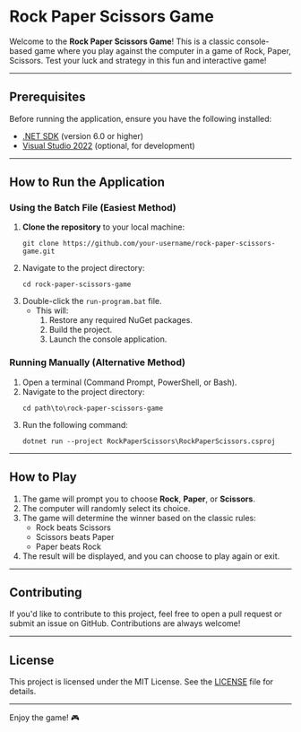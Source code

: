# Rock Paper Scissors Game

Welcome to the **Rock Paper Scissors Game**! This is a classic console-based game where you play against the computer in a game of Rock, Paper, Scissors. Test your luck and strategy in this fun and interactive game!

---

## Prerequisites

Before running the application, ensure you have the following installed:

- [.NET SDK](https://dotnet.microsoft.com/download) (version 6.0 or higher)
- [Visual Studio 2022](https://visualstudio.microsoft.com/) (optional, for development)

---

## How to Run the Application

### Using the Batch File (Easiest Method)
1. **Clone the repository** to your local machine:
   ```
   git clone https://github.com/your-username/rock-paper-scissors-game.git
   ```
2. Navigate to the project directory:
   ```
   cd rock-paper-scissors-game
   ```
3. Double-click the `run-program.bat` file.
   - This will:
     1. Restore any required NuGet packages.
     2. Build the project.
     3. Launch the console application.

### Running Manually (Alternative Method)
1. Open a terminal (Command Prompt, PowerShell, or Bash).
2. Navigate to the project directory:
   ```
   cd path\to\rock-paper-scissors-game
   ```
3. Run the following command:
   ```
   dotnet run --project RockPaperScissors\RockPaperScissors.csproj
   ```

---

## How to Play
1. The game will prompt you to choose **Rock**, **Paper**, or **Scissors**.
2. The computer will randomly select its choice.
3. The game will determine the winner based on the classic rules:
   - Rock beats Scissors
   - Scissors beats Paper
   - Paper beats Rock
4. The result will be displayed, and you can choose to play again or exit.

---

## Contributing

If you'd like to contribute to this project, feel free to open a pull request or submit an issue on GitHub. Contributions are always welcome!

---

## License

This project is licensed under the MIT License. See the [LICENSE](LICENSE) file for details.

---

Enjoy the game! 🎮

